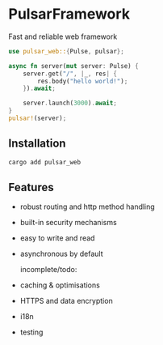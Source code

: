 # PulsarFramework

Fast and reliable web framework

```rust
use pulsar_web::{Pulse, pulsar};

async fn server(mut server: Pulse) {
    server.get("/", |_, res| {
        res.body("hello world!");
    }).await;

    server.launch(3000).await;
}
pulsar!(server);
```

## Installation

```bash
cargo add pulsar_web
```

## Features

- robust routing and http method handling
- built-in security mechanisms
- easy to write and read
- asynchronous by default


  incomplete/todo:


- caching & optimisations
- HTTPS and data encryption
- i18n
- testing